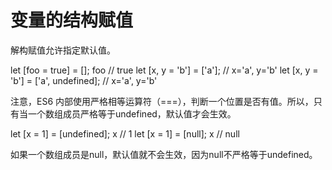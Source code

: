 # 变量的结构赋值
解构赋值允许指定默认值。

let [foo = true] = [];
foo // true
let [x, y = 'b'] = ['a']; // x='a', y='b'
let [x, y = 'b'] = ['a', undefined]; // x='a', y='b'

注意，ES6 内部使用严格相等运算符（===），判断一个位置是否有值。所以，只有当一个数组成员严格等于undefined，默认值才会生效。

let [x = 1] = [undefined];
x // 1
let [x = 1] = [null];
x // null

如果一个数组成员是null，默认值就不会生效，因为null不严格等于undefined。
